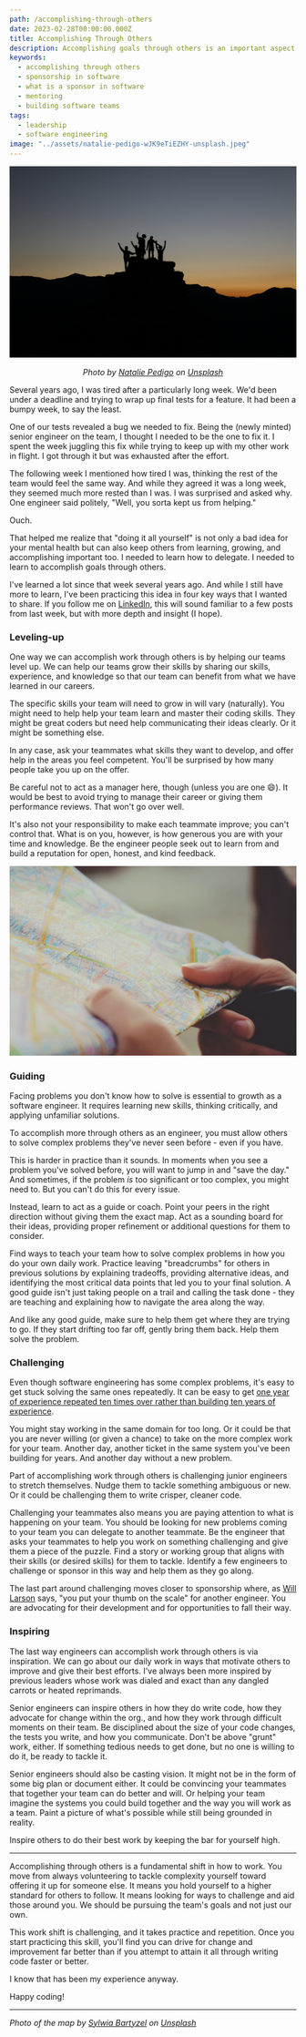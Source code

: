 ```yaml
---
path: /accomplishing-through-others
date: 2023-02-28T00:00:00.000Z
title: Accomplishing Through Others
description: Accomplishing goals through others is an important aspect when moving from a invidiviual contributor to a leader (as a manager, director, or Staff+ role, etc.) But how do you do so? Here are four ways I've been finding success in my own career.
keywords:
  - accomplishing through others
  - sponsorship in software
  - what is a sponsor in software
  - mentoring
  - building software teams
tags:
  - leadership
  - software engineering
image: "../assets/natalie-pedigo-wJK9eTiEZHY-unsplash.jpeg"
---
```


<center>

![Silhouette of people at sunset on a mountain](../assets/natalie-pedigo-wJK9eTiEZHY-unsplash.jpeg)

<i> 

Photo by <a href="https://unsplash.com/@nataliepedigo?utm_source=unsplash&utm_medium=referral&utm_content=creditCopyText">Natalie Pedigo</a> on <a href="https://unsplash.com/photos/wJK9eTiEZHY?utm_source=unsplash&utm_medium=referral&utm_content=creditCopyText">Unsplash</a>
  
  
</i>


</center>

Several years ago, I was tired after a particularly long week. We'd been under a deadline and trying to wrap up final tests for a feature. It had been a bumpy week, to say the least.

One of our tests revealed a bug we needed to fix. Being the (newly minted) senior engineer on the team, I thought I needed to be the one to fix it. I spent the week juggling this fix while trying to keep up with my other work in flight. I got through it but was exhausted after the effort.

The following week I mentioned how tired I was, thinking the rest of the team would feel the same way. And while they agreed it was a long week, they seemed much more rested than I was. I was surprised and asked why. One engineer said politely, "Well, you sorta kept us from helping." 

Ouch.

That helped me realize that "doing it all yourself" is not only a bad idea for your mental health but can also keep others from learning, growing, and accomplishing important too. I needed to learn how to delegate. I needed to learn to accomplish goals through others.

I've learned a lot since that week several years ago. And while I still have more to learn, I've been practicing this idea in four key ways that I wanted to share. If you follow me on [LinkedIn](https://www.linkedin.com/in/dangoslen/), this will sound familiar to a few posts from last week, but with more depth and insight (I hope).

### Leveling-up

One way we can accomplish work through others is by helping our teams level up. We can help our teams grow their skills by sharing our skills, experience, and knowledge so that our team can benefit from what we have learned in our careers.

The specific skills your team will need to grow in will vary (naturally). You might need to help help your team learn and master their coding skills. They might be great coders but need help communicating their ideas clearly. Or it might be something else. 

In any case, ask your teammates what skills they want to develop, and offer help in the areas you feel competent. You'll be surprised by how many people take you up on the offer. 

Be careful not to act as a manager here, though (unless you are one 😄). It would be best to avoid trying to manage their career or giving them performance reviews. That won't go over well.

It's also not your responsibility to make each teammate improve; you can't control that. What is on you, however, is how generous you are with your time and knowledge. Be the engineer people seek out to learn from and build a reputation for open, honest, and kind feedback.

!["Person holding a map"](../assets/sylwia-bartyzel-D2K1UZr4vxk-unsplash.jpeg)

### Guiding

Facing problems you don't know how to solve is essential to growth as a software engineer. It requires learning new skills, thinking critically, and applying unfamiliar solutions.

To accomplish more through others as an engineer, you must allow others to solve complex problems they've never seen before - even if you have. 

This is harder in practice than it sounds. In moments when you see a problem you've solved before, you will want to jump in and "save the day." And sometimes, if the problem _is_ too significant or too complex, you might need to. But you can't do this for every issue.

Instead, learn to act as a guide or coach. Point your peers in the right direction without giving them the exact map. Act as a sounding board for their ideas, providing proper refinement or additional questions for them to consider.

Find ways to teach your team how to solve complex problems in how you do your own daily work. Practice leaving "breadcrumbs" for others in previous solutions by explaining tradeoffs, providing alternative ideas, and identifying the most critical data points that led you to your final solution. A good guide isn't just taking people on a trail and calling the task done - they are teaching and explaining how to navigate the area along the way.

And like any good guide, make sure to help them get where they are trying to go. If they start drifting too far off, gently bring them back. Help them solve the problem.

### Challenging

Even though software engineering has some complex problems, it's easy to get stuck solving the same ones repeatedly. It can be easy to get [one year of experience repeated ten times over rather than building ten years of experience](https://news.ycombinator.com/item?id=4627373).

You might stay working in the same domain for too long. Or it could be that you are never willing (or given a chance) to take on the more complex work for your team. Another day, another ticket in the same system you've been building for years. And another day without a new problem.

Part of accomplishing work through others is challenging junior engineers to stretch themselves. Nudge them to tackle something ambiguous or new. Or it could be challenging them to write crisper, cleaner code.

Challenging your teammates also means you are paying attention to what is happening on your team. You should be looking for new problems coming to your team you can delegate to another teammate. Be the engineer that asks your teammates to help you work on something challenging and give them a piece of the puzzle. Find a story or working group that aligns with their skills (or desired skills) for them to tackle. Identify a few engineers to challenge or sponsor in this way and help them as they go along.

The last part around challenging moves closer to sponsorship where, as [Will Larson](https://lethain.com/about/) says, "you put your thumb on the scale" for another engineer. You are advocating for their development and for opportunities to fall their way. 

### Inspiring

The last way engineers can accomplish work through others is via inspiration. We can go about our daily work in ways that motivate others to improve and give their best efforts. I've always been more inspired by previous leaders whose work was dialed and exact than any dangled carrots or heated reprimands.

Senior engineers can inspire others in how they do write code, how they advocate for change within the org., and how they work through difficult moments on their team. Be disciplined about the size of your code changes, the tests you write, and how you communicate. Don't be above "grunt" work, either. If something tedious needs to get done, but no one is willing to do it, be ready to tackle it.

Senior engineers should also be casting vision. It might not be in the form of some big plan or document either. It could be convincing your teammates that together your team can do better and will. Or helping your team imagine the systems you could build together and the way you will work as a team. Paint a picture of what's possible while still being grounded in reality. 

Inspire others to do their best work by keeping the bar for yourself high.

---

Accomplishing through others is a fundamental shift in how to work. You move from always volunteering to tackle complexity yourself toward offering it up for someone else. It means you hold yourself to a higher standard for others to follow. It means looking for ways to challenge and aid those around you. We should be pursuing the team's goals and not just our own.

This work shift is challenging, and it takes practice and repetition. Once you start practicing this skill, you'll find you can drive for change and improvement far better than if you attempt to attain it all through writing code faster or better.

I know that has been my experience anyway.

Happy coding!

---

_Photo of the map by <a href="https://unsplash.com/@sylwiabartyzel?utm_source=unsplash&utm_medium=referral&utm_content=creditCopyText">Sylwia Bartyzel</a> on <a href="https://unsplash.com/photos/D2K1UZr4vxk?utm_source=unsplash&utm_medium=referral&utm_content=creditCopyText">Unsplash</a>_
  


